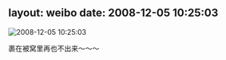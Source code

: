 layout: weibo
date: 2008-12-05 10:25:03
---
<meta name="referrer" content="no-referrer" />

<img src="/images/favicon.ico" style="float: left;"/>2008-12-05 10:25:03

裹在被窝里再也不出来～～～

